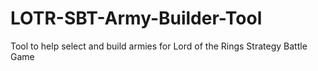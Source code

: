 # LOTR-SBT-Army-Builder-Tool
Tool to help select and build armies for Lord of the Rings Strategy Battle Game
